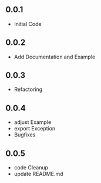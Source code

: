 ## 0.0.1

* Initial Code

## 0.0.2

* Add Documentation and Example

## 0.0.3

* Refactoring

## 0.0.4

* adjust Example
* export Exception
* Bugfixes

## 0.0.5

* code Cleanup
* update README.md